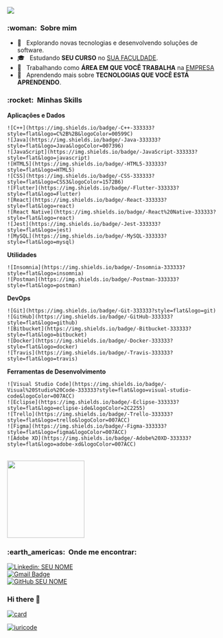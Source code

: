 
![](https://komarev.com/ghpvc/?username=JohnVitor-DEV&color=006bed)  
    
  <h3> :woman: &nbsp;Sobre mim </h3>  
    
  - 🤔 &nbsp; Explorando novas tecnologias e desenvolvendo soluções de software.  
  - 🎓 &nbsp; Estudando **SEU CURSO** no <a href="link da sua faculdade">SUA FACULDADE</a>.  
  - 💼 &nbsp; Trabalhando como **ÁREA EM QUE VOCÊ TRABALHA** na <a href="LINK DA EMPRESA">EMPRESA</a>  
  - 🌱 &nbsp; Aprendendo mais sobre **TECNOLOGIAS QUE VOCÊ ESTÁ APRENDENDO**.  
    
  <h3> :rocket: &nbsp;Minhas Skills </h3>  
    
  **Aplicações e Dados**  
    
    ![C++](https://img.shields.io/badge/-C++-333333?style=flat&logo=C%2B%2B&logoColor=00599C)  
    ![Java](https://img.shields.io/badge/-Java-333333?style=flat&logo=Java&logoColor=007396)  
    ![JavaScript](https://img.shields.io/badge/-JavaScript-333333?style=flat&logo=javascript)  
    ![HTML5](https://img.shields.io/badge/-HTML5-333333?style=flat&logo=HTML5)  
    ![CSS](https://img.shields.io/badge/-CSS-333333?style=flat&logo=CSS3&logoColor=1572B6)  
    ![Flutter](https://img.shields.io/badge/-Flutter-333333?style=flat&logo=Flutter)  
    ![React](https://img.shields.io/badge/-React-333333?style=flat&logo=react)  
    ![React Native](https://img.shields.io/badge/-React%20Native-333333?style=flat&logo=react)  
    ![Jest](https://img.shields.io/badge/-Jest-333333?style=flat&logo=jest)  
    ![MySQL](https://img.shields.io/badge/-MySQL-333333?style=flat&logo=mysql)  
    
  **Utilidades**  
    
    ![Insomnia](https://img.shields.io/badge/-Insomnia-333333?style=flat&logo=insomnia)  
    ![Postman](https://img.shields.io/badge/-Postman-333333?style=flat&logo=postman)  
    
  **DevOps**  
    
    ![Git](https://img.shields.io/badge/-Git-333333?style=flat&logo=git)  
    ![GitHub](https://img.shields.io/badge/-GitHub-333333?style=flat&logo=github)  
    ![Bitbucket](https://img.shields.io/badge/-Bitbucket-333333?style=flat&logo=bitbucket)  
    ![Docker](https://img.shields.io/badge/-Docker-333333?style=flat&logo=docker)  
    ![Travis](https://img.shields.io/badge/-Travis-333333?style=flat&logo=travis)  
    
  **Ferramentas de Desenvolvimento**  
    
    ![Visual Studio Code](https://img.shields.io/badge/-Visual%20Studio%20Code-333333?style=flat&logo=visual-studio-code&logoColor=007ACC)  
    ![Eclipse](https://img.shields.io/badge/-Eclipse-333333?style=flat&logo=eclipse-ide&logoColor=2C2255)  
    ![Trello](https://img.shields.io/badge/-Trello-333333?style=flat&logo=trello&logoColor=007ACC)  
    ![Figma](https://img.shields.io/badge/-Figma-333333?style=flat&logo=figma&logoColor=007ACC)  
    ![Adobe XD](https://img.shields.io/badge/-Adobe%20XD-333333?style=flat&logo=adobe-xd&logoColor=007ACC)  
    
  <br/>  
    
  <a href="https://github.com/VanessaSwerts">  
    <img height="180em" src="https://github-readme-stats.vercel.app/api?username=VanessaSwerts&theme=dracula&show_icons=true" />  
  </a>  
    
  <br/>  
    
  <h3> :earth_americas: &nbsp;Onde me encontrar: </h3>   
    
  [![Linkedin: SEU NOME](https://img.shields.io/badge/-USERNAME-blue?style=flat-square&logo=Linkedin&logoColor=white&link=LINK-DO-SEU-LINKEDIN)](LINK-DO-SEU-LINKEDIN)  
  [![Gmail Badge](https://img.shields.io/badge/-seuemail@email.com-006bed?style=flat-square&logo=Gmail&logoColor=white&link=mailto:SEU-EMAIL)](mailto:SEU-EMAIL)  
  [![GitHub SEU NOME]( https://img.shields.io/github/followers/VanessaSwerts?label=follow&style=social)](LINK-DO-SEU-GITHUB)


### Hi there 👋

[![card](https://github-readme-stats.vercel.app/api?username=JohnVitor-Dev&theme=highcontrast&show_icons=true)](https://github.com/anuraghazra/github-readme-stats)

[![iuricode](https://github-readme-stats.vercel.app/api/top-langs/?username=JohnVitor-Dev&hide=html&layout=compact&theme=highcontrast)](https://github.com/anuraghazra/github-readme-stats)
